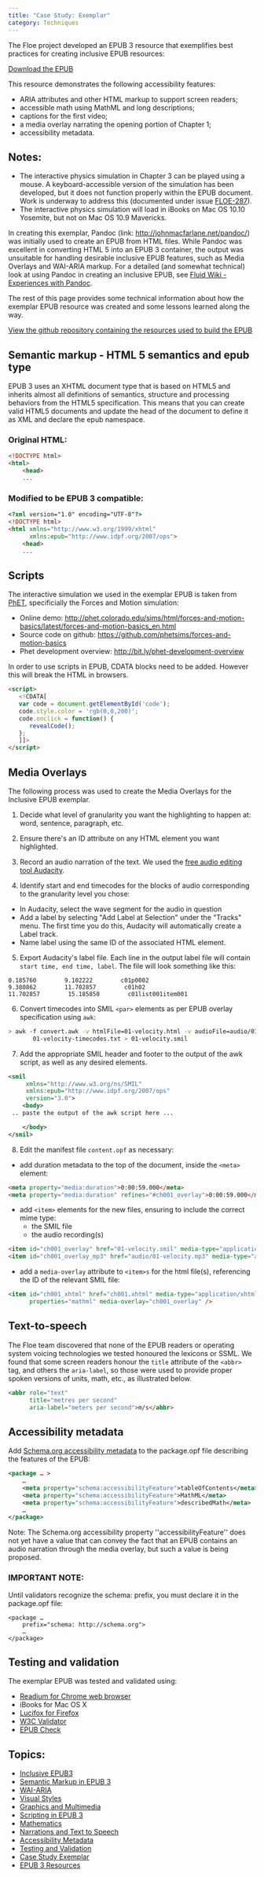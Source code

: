 ```yaml
---
title: "Case Study: Exemplar"
category: Techniques
---
```


The Floe project developed an EPUB 3 resource that exemplifies best practices for creating inclusive EPUB resources:

<a href="https://idrc.cachefly.net/floeproject.org/ebooks/InclusiveEPUB-physics.epub" rel="nofollow" class="link-external"> Download the EPUB</a>

This resource demonstrates the following accessibility features:
* ARIA attributes and other HTML markup to support screen readers;
* accessible math using MathML and long descriptions;
* captions for the first video;
* a media overlay narrating the opening portion of Chapter 1;
* accessibility metadata.

## Notes: ##
* The interactive physics simulation in Chapter 3 can be played using a mouse. A keyboard-accessible version of the simulation has been developed, but it does not function properly within the EPUB document. Work is underway to address this (documented under issue  <a href="http://issues.fluidproject.org/browse/FLOE-287" rel="nofollow" class="link-external"> FLOE-287</a>).
* The interactive physics simulation will load in iBooks on Mac OS 10.10 Yosemite, but not on Mac OS 10.9 Mavericks.

In creating this exemplar, Pandoc (link: <a href="http://johnmacfarlane.net/pandoc/" rel="nofollow" class="link-external">http://johnmacfarlane.net/pandoc/</a>) was initially used to create an EPUB from HTML files. While Pandoc was excellent in converting HTML 5 into an EPUB 3 container, the output was unsuitable for handling desirable inclusive EPUB features, such as Media Overlays and WAI-ARIA markup. For a detailed (and somewhat technical) look at using Pandoc in creating an inclusive EPUB, see <a href="http://wiki.fluidproject.org/display/fluid/Experiences+with+Pandoc" rel="nofollow" class="link-external">Fluid Wiki - Experiences with Pandoc</a>.

The rest of this page provides some technical information about how the exemplar EPUB resource was created and some lessons learned along the way.

<a href="https://github.com/jhung/EPUB/tree/FLOE-240-2" rel="nofollow" class="link-external"> View the github repository containing the resources used to build the EPUB</a>

## Semantic markup - HTML 5 semantics and epub type ##
EPUB 3 uses an XHTML document type that is based on HTML5 and inherits almost all definitions of semantics, structure and processing behaviors from the HTML5 specification. This means that you can create valid HTML5 documents and update the head of the document to define it as XML and declare the epub namespace.

### Original HTML:
```html
<!DOCTYPE html>
<html>
    <head>
    ...
```

### Modified to be EPUB 3 compatible:

```html
<?xml version="1.0" encoding="UTF-8"?>
<!DOCTYPE html>
<html xmlns="http://www.w3.org/1999/xhtml"
      xmlns:epub="http://www.idpf.org/2007/ops">
    <head>
    ...
```

## Scripts

The interactive simulation we used in the exemplar EPUB is taken from <a href="http://phet.colorado.edu/" rel="nofollow" class="link-external"> PhET</a>, specificially the Forces and Motion simulation:

* Online demo: <a href="http://phet.colorado.edu/sims/html/forces-and-motion-basics/latest/forces-and-motion-basics_en.html" rel="nofollow" class="link-external">http://phet.colorado.edu/sims/html/forces-and-motion-basics/latest/forces-and-motion-basics_en.html</a>
* Source code on github: <a href="https://github.com/phetsims/forces-and-motion-basics" rel="nofollow" class="link-external">https://github.com/phetsims/forces-and-motion-basics</a>
* Phet development overview: <a href="http://bit.ly/phet-development-overview" rel="nofollow" class="link-external">http://bit.ly/phet-development-overview</a>

In order to use scripts in EPUB, CDATA blocks need to be added. However this will break the HTML in browsers.
```html
<script>
   <!CDATA[
   var code = document.getElementById('code');
   code.style.color = 'rgb(0,0,200)';
   code.onclick = function() {
      revealCode();
   };
   ]]>
</script>
```

## Media Overlays ##

The following process was used to create the Media Overlays for the Inclusive EPUB exemplar.

1. Decide what level of granularity you want the highlighting to happen at: word, sentence, paragraph, etc.

2. Ensure there's an ID attribute on any HTML element you want highlighted.

3. Record an audio narration of the text. We used the <a href="http://audacityteam.org/" rel="nofollow" class="link-external">free audio editing tool Audacity</a>.

4. Identify start and end timecodes for the blocks of audio corresponding to the granularity level you chose:
* In Audacity, select the wave segment for the audio in question
* Add a label by selecting "Add Label at Selection" under the "Tracks" menu. The first time you do this, Audacity will automatically create a Label track.
* Name label using the same ID of the associated HTML element.

5. Export Audacity's label file. Each line in the output label file will contain <code>start time, end time, label</code>. The file will look something like this:
```
0.185760        9.102222        c01p0002
9.380862        11.702857        c01h02
11.702857        15.185850        c01list001item001
```

6. Convert timecodes into SMIL <code>&lt;par&gt;</code> elements as per EPUB overlay specification using <code>awk</code>:
```bash
> awk -f convert.awk -v htmlFile=01-velocity.html -v audioFile=audio/01-velocity.mp3 \
       01-velocity-timecodes.txt > 01-velocity.smil
```

7. Add the appropriate SMIL header and footer to the output of the awk script, as well as any desired <code><seq></code> elements.
```xml
<smil
     xmlns="http://www.w3.org/ns/SMIL"
     xmlns:epub="http://www.idpf.org/2007/ops"
     version="3.0">
    <body>
 .. paste the output of the awk script here ...

    </body>
</smil>
```

8. Edit the manifest file <code>content.opf</code> as necessary:
* add duration metadata to the top of the document, inside the <code>&lt;meta&gt;</code> element:
```html
<meta property="media:duration">0:00:59.000</meta>
<meta property="media:duration" refines="#ch001_overlay">0:00:59.000</meta>
```

* add <code>&lt;item&gt;</code> elements for the new files, ensuring to include the correct mime type:
   * the SMIL file
   * the audio recording(s)
```html
<item id="ch001_overlay" href="01-velocity.smil" media-type="application/smil+xml"/>
<item id="ch001_overlay_mp3" href="audio/01-velocity.mp3" media-type="audio/mpeg" />
```

* add a <code>media-overlay</code> attribute to <code>&lt;item&gt;s</code> for the html file(s), referencing the ID of the relevant SMIL file:
```html
<item id="ch001_xhtml" href="ch001.xhtml" media-type="application/xhtml+xml"
      properties="mathml" media-overlay="ch001_overlay" />
```

## Text-to-speech ##

The Floe team discovered that none of the EPUB readers or operating system voicing technologies we tested honoured the lexicons or SSML. We found that some screen readers honour the <code>title</code> attribute of the <code>&lt;abbr&gt;</code> tag, and others the <code>aria-label</code>, so those were used to provide proper spoken versions of units, math, etc., as illustrated below.

```html
<abbr role="text"
      title="metres per second"
      aria-label="meters per second">m/s</abbr>
```

## Accessibility metadata ##
Add <a href="http://www.idpf.org/accessibility/guidelines/content/meta/schema.org.php" rel="nofollow" class="link-external"> Schema.org accessibility metadata</a> to the package.opf file describing the features of the EPUB:
```xml
<package … >
    …
    <meta property="schema:accessibilityFeature">tableOfContents</meta>
    <meta property="schema:accessibilityFeature">MathML</meta>
    <meta property="schema:accessibilityFeature">describedMath</meta>
    …
</package>
```

Note: The Schema.org accessibility property ''accessibilityFeature'' does not yet have a value that can convey the fact that an EPUB contains an audio narration through the media overlay, but such a value is being proposed.

### IMPORTANT NOTE: ###
Until validators recognize the schema: prefix, you must declare it in the package.opf file:
```
<package …
    prefix="schema: http://schema.org">
    …
</package>
```

## Testing and validation ##

The exemplar EPUB was tested and validated using:
* <a href="http://readium.org/" rel="nofollow" class="link-external"> Readium for Chrome web browser</a>
* iBooks for Mac OS X
* <a href="https://addons.mozilla.org/en-US/firefox/addon/lucifox/" rel="nofollow" class="link-external"> Lucifox for Firefox</a>
* <a href="http://validator.w3.org" rel="nofollow" class="link-external"> W3C Validator</a>
* <a href="http://validator.idpf.org/" rel="nofollow" class="link-external"> EPUB Check</a>


## Topics:
* [Inclusive EPUB3](InclusiveEPUB3.html)
* [Semantic Markup in EPUB 3](SemanticMarkupInEPUB3.html)
* [WAI-ARIA](WAI-ARIA.html)
* [Visual Styles](VisualStyles.html)
* [Graphics and Multimedia](GraphicsAndMultimedia.html)
* [Scripting in EPUB 3](ScriptingInEPUB3.html)
* [Mathematics](Mathematics.html)
* [Narrations and Text to Speech](NarrationsAndTextToSpeech.html)
* [Accessibility Metadata](AccessibilityMetadata.html)
* [Testing and Validation](TestingAndValidation.html)
* [Case Study Exemplar](CaseStudyExemplar.html)
* [EPUB 3 Resources](EPUB3Resources.html)
